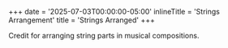 +++
date = '2025-07-03T00:00:00-05:00'
inlineTitle = 'Strings Arrangement'
title = 'Strings Arranged'
+++

Credit for arranging string parts in musical compositions.
